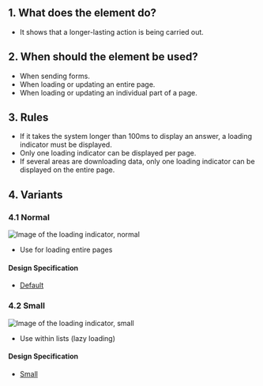 ## 1. What does the element do?
*   It shows that a longer-lasting action is being carried out.

## 2. When should the element be used?
*   When sending forms.
*   When loading or updating an entire page.
*   When loading or updating an individual part of a page.

## 3. Rules
*   If it takes the system longer than 100ms to display an answer, a loading indicator must be displayed.
*   Only one loading indicator can be displayed per page.
*   If several areas are downloading data, only one loading indicator can be displayed on the entire page.


## 4. Variants
### 4.1 Normal
![Image of the loading indicator, normal](https://raw.githubusercontent.com/sbb-design-systems/design-system-mobile-documentation/master/documentation/elements/loading-indicator/images/ME08_Normal.png 'class: image')
* Use for loading entire pages

#### Design Specification
* [Default](https://sbb.invisionapp.com/d/main#/console/14051805/313166954/inspect)

### 4.2 Small
![Image of the loading indicator, small](https://raw.githubusercontent.com/sbb-design-systems/design-system-mobile-documentation/master/documentation/elements/loading-indicator/images/ME08_Small.png 'class: image')

*   Use within lists (lazy loading)

#### Design Specification
* [Small](https://sbb.invisionapp.com/d/main#/console/14051805/313166954/inspect)